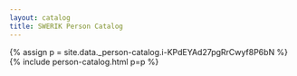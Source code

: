 ```yaml
---
layout: catalog
title: SWERIK Person Catalog
---
```

{% assign p = site.data._person-catalog.i-KPdEYAd27pgRrCwyf8P6bN %}
{% include person-catalog.html p=p %}

